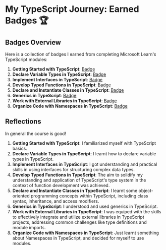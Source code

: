 # My TypeScript Journey: Earned Badges 🏆

## Badges Overview

Here is a collection of badges I earned from completing Microsoft Learn's TypeScript modules:

1. **Getting Started with TypeScript**: [Badge](https://learn.microsoft.com/api/achievements/share/en-us/AnatoliPaliukhovich-7943/N79BK9ZF?sharingId=745DBBD90FAC0138)
2. **Declare Variable Types in TypeScript**: [Badge](https://learn.microsoft.com/ru-ru/users/anatolipaliukhovich-7943/achievements/3xlets4h)
3. **Implement Interfaces in TypeScript**: [Badge](https://learn.microsoft.com/api/achievements/share/en-us/AnatoliPaliukhovich-7943/7ENLXCYZ?sharingId=745DBBD90FAC0138)
4. **Develop Typed Functions in TypeScript**: [Badge](https://learn.microsoft.com/api/achievements/share/ru-ru/AnatoliPaliukhovich-7943/X23T9HQY?sharingId=745DBBD90FAC0138)
5. **Declare and Instantiate Classes in TypeScript**: [Badge](https://learn.microsoft.com/api/achievements/share/ru-ru/AnatoliPaliukhovich-7943/24X9MJTV?sharingId=745DBBD90FAC0138)
6. **Generics in TypeScript**: [Badge](https://learn.microsoft.com/api/achievements/share/ru-ru/AnatoliPaliukhovich-7943/9NSEN34U?sharingId=745DBBD90FAC0138)
7. **Work with External Libraries in TypeScript**: [Badge](https://learn.microsoft.com/api/achievements/share/en-us/AnatoliPaliukhovich-7943/8R6B74HW?sharingId=745DBBD90FAC0138)
8. **Organize Code with Namespaces in TypeScript**: [Badge](https://learn.microsoft.com/api/achievements/share/en-us/AnatoliPaliukhovich-7943/BLMXCNBD?sharingId=745DBBD90FAC0138)

## Reflections  

In general the course is good!

1. **Getting Started with TypeScript**: I familiarized myself with TypeScript basics.
2. **Declare Variable Types in TypeScript**: I learnt how to declare variable types in TypeScript.
3. **Implement Interfaces in TypeScript**: I got understanding and practical skills in using interfaces for structuring complex data types.
4. **Develop Typed Functions in TypeScript**: The aim to solidify my understanding and application of TypeScript's type system in the context of function development was achieved.
5. **Declare and Instantiate Classes in TypeScript**: I learnt some object-oriented programming concepts within TypeScript, including class syntax, inheritance, and access modifiers.
6. **Generics in TypeScript**: I understood and used generics in TypeScript.
7. **Work with External Libraries in TypeScript**: I was equiped with the skills to effectively integrate and utilize external libraries in TypeScript projects, addressing common challenges like type definitions and module imports.
8. **Organize Code with Namespaces in TypeScript**: Just learnt something about Namespaces in TypeScript, and decided for myself to use modules.
